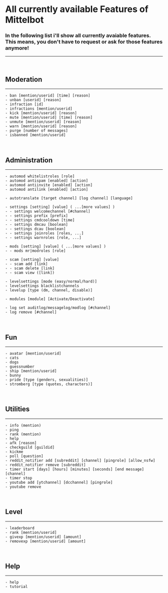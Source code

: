 # **All currently available Features of Mittelbot**

### In the following list i'll show all currently avaiable features. This means, you don't have to request or ask for those features anymore!

---

<br>

## Moderation

---

    - ban [mention/userid] [time] [reason]
    - unban [userid] [reason]
    - infraction [id]
    - infractions [mention/userid]
    - kick [mention/userid] [reason]
    - mute [mention/userid] [time] [reason]
    - unmute [mention/userid] [reason]
    - warn [mention/userid] [reason]
    - purge [number of messages]
    - isbanned [mention/userid]

<br>

## Administration

---

    - automod whitelistroles [role]
    - automod antispam [enabled] [action]
    - automod antiinvite [enabled] [action]
    - automod antilink [enabled] [action]

    - autotranslate [target channel] [log channel] [language]

    - settings [setting] [value] ( ...[more values] )
    - - settings welcomechannel [#channel]
    - - settings prefix [prefix]
    - - settings cmdcooldown [time]
    - - settings dmcau [boolean]
    - - settings dcau [boolean]
    - - settings joinroles [roles, ...]
    - - settings warnroles [role, ...]

    - mods [setting] [value] ( ...[more values] )
    - - mods mr|modroles [role]

    - scam [setting] [value]
    - - scam add [link]
    - - scam delete [link]
    - - scam view ([link])

    - levelsettings [mode (easy/normal/hard)]
    - levelsettings blacklistchannels
    - levelup [type (dm, channel, disable)]

    - modules [module] [Activate/Deactivate]

    - log set auditlog/messagelog/modlog [#channel]
    - log remove [#channel]

<br>

## Fun

---

    - avatar [mention/userid]
    - cats
    - dogs
    - guessnumber
    - ship [mention/userid]
    - bunny
    - pride [type (genders, sexualities)]
    - stromberg [type (quotes, characters)]

<br>

## Utilities

---

    - info (mention)
    - ping
    - rank (mention)
    - help
    - afk [reason]
    - checkguild [guildid]
    - kickme
    - poll [question]
    - reddit_notifier add [subreddit] [channel] [pingrole] [allow_nsfw]
    - reddit_notifier remove [subreddit]
    - timer start [days] [hours] [minutes] [seconds] [end message] [channel]
    - timer stop
    - youtube add [ytchannel] [dcchannel] [pingrole]
    - youtube remove

<br>

## Level

---

    - leaderboard
    - rank [mention/userid]
    - givexp [mention/userid] [amount]
    - removexp [mention/userid] [amount]

<br>

## Help

---

    - help
    - tutorial
